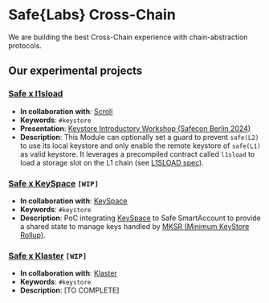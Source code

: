 
# Safe{Labs} Cross-Chain

We are building the best Cross-Chain experience with chain-abstraction protocols.

## Our experimental projects

### [Safe x l1sload](./packages/safe-scroll-keystore/)

- **In collaboration with**: [Scroll](https://scroll.io)
- **Keywords**: `#keystore`
- **Presentation**: [Keystore Introductory Workshop (Safecon Berlin 2024)](https://www.youtube.com/watch?v=hHmOo7A3vNU)
- **Description**:
This Module can optionally set a guard to prevent `safe(L2)` to use its local keystore and only enable the remote keystore of `safe(L1)` as valid keystore.
It leverages a precompiled contract called `l1sload` to load a storage slot on the L1 chain (see [L1SLOAD spec](https://scrollzkp.notion.site/L1SLOAD-spec-a12ae185503946da9e660869345ef7dc)).


### [Safe x KeySpace](./packages/safe-keyspace/) `[WIP]`

- **In collaboration with**: [KeySpace](https://docs.key.space)
- **Keywords**: `#keystore`
- **Description**:
PoC integrating [KeySpace](https://docs.key.space/) to Safe SmartAccount to provide a shared state to manage keys handled by [MKSR (Minimum KeyStore Rollup)](https://hackmd.io/@mdehoog/mksr).


### [Safe x Klaster](./packages/safe-klaster/) `[WIP]`

- **In collaboration with**: [Klaster](https://klaster.io)
- **Keywords**: `#keystore`
- **Description**:
[TO COMPLETE]